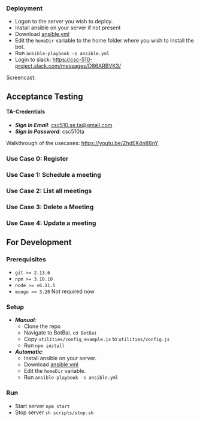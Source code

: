 ### Deployment
* Logon to the server you wish to deploy.
* Install ansible on your server if not present
* Download [ansible.yml](https://github.ncsu.edu/nsingh9/CSC510-Bot/blob/deployment/BotBai/ansible.yml)
* Edit the `homeDir` variable to the home folder where you wish to install the bot.
* Run `ansible-playbook -s ansible.yml`
* Login to slack: https://csc-510-project.slack.com/messages/D86ARBVK3/

Screencast: 
## Acceptance Testing
#### TA-Credentials
* ***Sign In Email***: csc510.se.ta@gmail.com
* ***Sign In Password***: csc510ta

Walkthrough of the usecases: https://youtu.be/ZhdEK4n88nY

### Use Case 0: Register

### Use Case 1: Schedule a meeting

### Use Case 2: List all meetings

### Use Case 3: Delete a Meeting

### Use Case 4: Update a meeting


## For Development

### Prerequisites

* `git >= 2.13.6`
* `npm >= 3.10.10` 
* `node >= v6.11.5`
* `mongo >= 3.20` Not required now

### Setup
* ***Manual***:
	* Clone the repo
	* Navigate to BotBai. `cd BotBai`
	* Copy `utilities/config_example.js` to `utilities/config.js`
	* Run `npm install`
* ***Automatic***:
	* Install ansible on your server.
	* Download [ansible.yml](https://github.ncsu.edu/nsingh9/CSC510-Bot/blob/deployment/BotBai/ansible.yml)
	* Edit the `homeDir` variable.
	* Run `ansible-playbook -s ansible.yml`

### Run
* Start server
	`npm start`
* Stop server
	`sh scripts/stop.sh`
